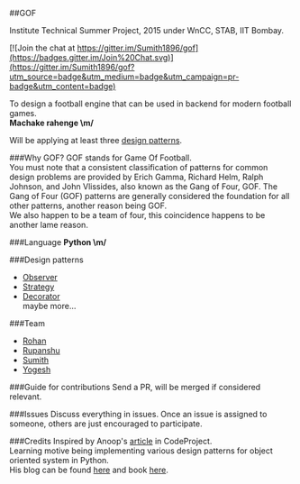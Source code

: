 ##GOF

Institute Technical Summer Project, 2015 under WnCC, STAB, IIT Bombay.

[![Join the chat at https://gitter.im/Sumith1896/gof](https://badges.gitter.im/Join%20Chat.svg)](https://gitter.im/Sumith1896/gof?utm_source=badge&utm_medium=badge&utm_campaign=pr-badge&utm_content=badge)

To design a football engine that can be used in backend for modern football games.<br/>
**Machake rahenge \m/**

Will be applying at least three [design patterns](http://en.wikipedia.org/wiki/Software_design_pattern).

###Why GOF?
GOF stands for Game Of Football.<br/>
You must note that a consistent classification of patterns for common design problems are provided by Erich Gamma, Richard Helm, Ralph Johnson, and John Vlissides, also known as the Gang of Four, GOF. The Gang of Four (GOF) patterns are generally considered the foundation for all other patterns, another reason being GOF.<br/>
We also happen to be a team of four, this coincidence happens to be another lame reason.

###Language
**Python \m/**

###Design patterns
* [Observer](https://en.wikipedia.org/wiki/Observer_pattern)<br/>
* [Strategy](http://en.wikipedia.org/wiki/Strategy_pattern)<br/>
* [Decorator](http://en.wikipedia.org/wiki/Decorator_pattern)<br/>
maybe more...

###Team
* [Rohan](https://github.com/rohan-3496)
* [Rupanshu](https://github.com/rupanshuganvir)
* [Sumith](https://github.com/Sumith1896)
* [Yogesh](https://github.com/YogeshIITB)

###Guide for contributions
Send a PR, will be merged if considered relevant.

###Issues
Discuss everything in issues. Once an issue is assigned to someone, others are just encouraged to participate.

###Credits
Inspired by Anoop's [article](http://www.codeproject.com/Articles/12183/Design-Your-Soccer-Engine-and-Learn-How-To-Apply-D) in CodeProject. <br/>
Learning motive being implementing various design patterns for object oriented system in Python.<br/>
His blog can be found [here](http://www.amazedsaint.com/) and book [here](http://www.scribd.com/doc/16352479/Software-Design-Patterns-Made-Simple#scribd).
